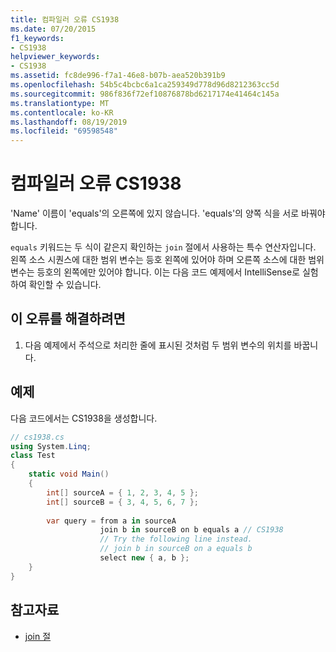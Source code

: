 ```yaml
---
title: 컴파일러 오류 CS1938
ms.date: 07/20/2015
f1_keywords:
- CS1938
helpviewer_keywords:
- CS1938
ms.assetid: fc8de996-f7a1-46e8-b07b-aea520b391b9
ms.openlocfilehash: 54b5c4bcbc6a1ca259349d778d96d8212363cc5d
ms.sourcegitcommit: 986f836f72ef10876878bd6217174e41464c145a
ms.translationtype: MT
ms.contentlocale: ko-KR
ms.lasthandoff: 08/19/2019
ms.locfileid: "69598548"
---
```

# <a name="compiler-error-cs1938"></a>컴파일러 오류 CS1938
'Name' 이름이 'equals'의 오른쪽에 있지 않습니다. 'equals'의 양쪽 식을 서로 바꿔야 합니다.  
  
 `equals` 키워드는 두 식이 같은지 확인하는 `join` 절에서 사용하는 특수 연산자입니다. 왼쪽 소스 시퀀스에 대한 범위 변수는 등호 왼쪽에 있어야 하며 오른쪽 소스에 대한 범위 변수는 등호의 왼쪽에만 있어야 합니다. 이는 다음 코드 예제에서 IntelliSense로 실험하여 확인할 수 있습니다.  
  
## <a name="to-correct-this-error"></a>이 오류를 해결하려면  
  
1. 다음 예제에서 주석으로 처리한 줄에 표시된 것처럼 두 범위 변수의 위치를 바꿉니다.  
  
## <a name="example"></a>예제  
 다음 코드에서는 CS1938을 생성합니다.  
  
```csharp  
// cs1938.cs  
using System.Linq;  
class Test  
{  
    static void Main()  
    {  
        int[] sourceA = { 1, 2, 3, 4, 5 };  
        int[] sourceB = { 3, 4, 5, 6, 7 };  
  
        var query = from a in sourceA  
                    join b in sourceB on b equals a // CS1938  
                    // Try the following line instead.  
                    // join b in sourceB on a equals b  
                    select new { a, b };  
    }  
}  
```  
  
## <a name="see-also"></a>참고자료

- [join 절](../language-reference/keywords/join-clause.md)
